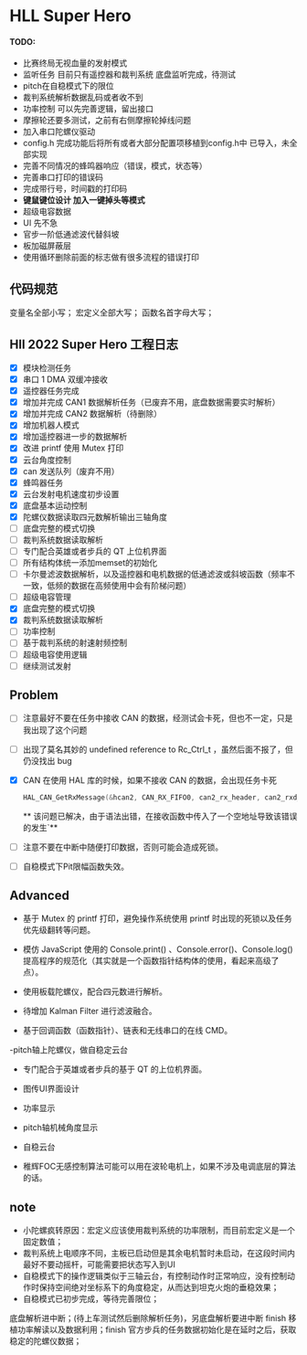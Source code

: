 # HLL Super Hero
#### TODO:
- 比赛终局无视血量的发射模式
- 监听任务  目前只有遥控器和裁判系统  底盘监听完成，待测试
- pitch在自稳模式下的限位
- 裁判系统解析数据乱码或者收不到
- 功率控制  可以先完善逻辑，留出接口
- 摩擦轮还要多测试，之前有右侧摩擦轮掉线问题
- 加入串口陀螺仪驱动
- config.h  完成功能后将所有或者大部分配置项移植到config.h中
已导入，未全部实现
- 完善不同情况的蜂鸣器响应（错误，模式，状态等）
- 完善串口打印的错误码
- 完成带行号，时间戳的打印码
- **键鼠键位设计       加入一键掉头等模式**
- 超级电容数据
- UI                先不急
- 官步一阶低通滤波代替斜坡
- 板加磁屏蔽层
- 使用循环删除前面的标志做有很多流程的错误打印
## 代码规范
变量名全部小写；
宏定义全部大写；
函数名首字母大写；
## Hll 2022 Super Hero 工程日志

- [x] 模块检测任务
- [x] 串口 1 DMA 双缓冲接收
- [x] 遥控器任务完成
- [x] 增加并完成 CAN1 数据解析任务（已废弃不用，底盘数据需要实时解析）
- [x] 增加并完成 CAN2 数据解析（待删除）
- [x] 增加机器人模式
- [x] 增加遥控器进一步的数据解析
- [x] 改进 printf 使用 Mutex 打印
- [x] 云台角度控制
- [x] can 发送队列（废弃不用）
- [x] 蜂鸣器任务
- [x] 云台发射电机速度初步设置
- [x] 底盘基本运动控制
- [x] 陀螺仪数据读取四元数解析输出三轴角度
- [ ] 底盘完整的模式切换
- [ ] 裁判系统数据读取解析
- [ ] 专门配合英雄或者步兵的 QT 上位机界面
- [ ] 所有结构体统一添加memset的初始化
- [ ] 卡尔曼滤波数据解析，以及遥控器和电机数据的低通滤波或斜坡函数（频率不一致，低频的数据在高频使用中会有阶梯问题）
- [ ] 超级电容管理
- [x] 底盘完整的模式切换
- [x] 裁判系统数据读取解析
- [ ] 功率控制
- [ ] 基于裁判系统的射速射频控制
- [ ] 超级电容使用逻辑
- [ ] 继续测试发射
## Problem

- [ ] 注意最好不要在任务中接收 CAN 的数据，经测试会卡死，但也不一定，只是我出现了这个问题

- [ ] 出现了莫名其妙的 undefined reference to Rc_Ctrl_t ，虽然后面不报了，但仍没找出 bug

- [x] CAN 在使用 HAL 库的时候，如果不接收 CAN 的数据，会出现任务卡死

  ```c++
  HAL_CAN_GetRxMessage(&hcan2, CAN_RX_FIFO0, can2_rx_header, can2_rxd_data_buffer);
  ```
  ** 该问题已解决，由于语法出错，在接收函数中传入了一个空地址导致该错误的发生`**

- [ ] 注意不要在中断中随便打印数据，否则可能会造成死锁。

- [ ] 自稳模式下Pit限幅函数失效。

## Advanced

- 基于 Mutex 的 printf 打印，避免操作系统使用 printf 时出现的死锁以及任务优先级翻转等问题。

- 模仿 JavaScript 使用的 Console.print() 、Console.error()、Console.log() 提高程序的规范化（其实就是一个函数指针结构体的使用，看起来高级了点）。

- 使用板载陀螺仪，配合四元数进行解析。

- 待增加 Kalman Filter 进行滤波融合。

- 基于回调函数（函数指针）、链表和无线串口的在线 CMD。

-pitch轴上陀螺仪，做自稳定云台

- 专门配合于英雄或者步兵的基于 QT 的上位机界面。

- 图传UI界面设计
- 功率显示
- pitch轴机械角度显示
- 自稳云台

- 稚辉FOC无感控制算法可能可以用在波轮电机上，如果不涉及电调底层的算法的话。
## note

- 小陀螺疯转原因：宏定义应该使用裁判系统的功率限制，而目前宏定义是一个固定数值；
- 裁判系统上电顺序不同，主板已启动但是其余电机暂时未启动，在这段时间内最好不要动摇杆，可能需要把状态写入到UI
- 自稳模式下的操作逻辑类似于三轴云台，有控制动作时正常响应，没有控制动作时保持空间绝对坐标系下的角度稳定，从而达到坦克火炮的垂稳效果；
- 自稳模式已初步完成，等待完善限位；



底盘解析进中断；(待上车测试然后删除解析任务)，另底盘解析要进中断  finish
移植功率解读以及数据利用；finish
官方步兵的任务数据初始化是在延时之后，获取稳定的陀螺仪数据；
